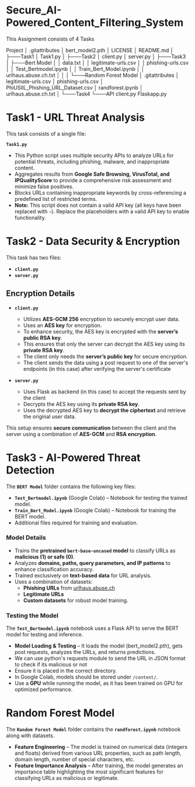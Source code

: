 # Secure_AI-Powered_Content_Filtering_System
This Assignment consists of 4 Tasks

Project
│   .gitattributes
│   bert_model2.pth
│   LICENSE
│   README.md
│
├───Task1
│       Task1.py
│
├───Task2
│       client.py
│       server.py
│
├───Task3
│   ├───Bert Model
│   │       data.txt
│   │       legitimate-urls.csv
│   │       phishing-urls.csv
│   │       Test_Bertmodel.ipynb
│   │       Train_Bert_Model.ipynb
│   │       urlhaus.abuse.ch.txt
│   │
│   └───Random Forest Model
│           .gitattributes
│           legitimate-urls.csv
│           phishing-urls.csv
│           PhiUSIIL_Phishing_URL_Dataset.csv
│           randforest.ipynb
│           urlhaus.abuse.ch.txt
│
└───Task4
    └───API
            client.py
            Flaskapp.py


# Task1 - URL Threat Analysis
This task consists of a single file:  

**`Task1.py`**  
- This Python script uses multiple security APIs to analyze URLs for potential threats, including phishing, malware, and inappropriate content.  
- Aggregates results from **Google Safe Browsing, VirusTotal, and IPQualityScore** to provide a comprehensive risk assessment and minimize false positives.  
- Blocks URLs containing inappropriate keywords by cross-referencing a predefined list of restricted terms.  
- **Note:** This script does not contain a valid API key (all keys have been replaced with `~`). Replace the placeholders with a valid API key to enable functionality.  


# Task2 - Data Security & Encryption
This task has two files:  

- **`client.py`**  
- **`server.py`**  

## Encryption Details  

- **`client.py`**  
  - Utilizes **AES-GCM 256** encryption to securely encrypt user data.  
  - Uses an **AES key** for encryption.  
  - To enhance security, the AES key is encrypted with the **server’s public RSA key**.  
  - This ensures that only the server can decrypt the AES key using its **private RSA key**.  
  - The client only needs the **server’s public key** for secure encryption.
  - The client sends the  data using a post request to one of the server's endpoints (in this case) after verifying the server's certificate 

- **`server.py`**
  - Uses Flask as backend (in this case) to accept the requests sent by the client
  - Decrypts the AES key using its **private RSA key**.  
  - Uses the decrypted AES key to **decrypt the ciphertext** and retrieve the original user data.  

This setup ensures **secure communication** between the client and the server using a combination of **AES-GCM** and **RSA encryption**.  

# Task3 - AI-Powered Threat Detection

The **`BERT Model`** folder contains the following key files:  

- **`Test_Bertmodel.ipynb`** (Google Colab) – Notebook for testing the trained model.  
- **`Train_Bert_Model.ipynb`** (Google Colab) – Notebook for training the BERT model.  
- Additional files required for training and evaluation.  

### Model Details  

- Trains the **pretrained `bert-base-uncased` model** to classify URLs as **malicious (1) or safe (0)**.  
- Analyzes **domains, paths, query parameters, and IP patterns** to enhance classification accuracy.  
- Trained exclusively on **text-based data** for URL analysis.  
- Uses a combination of datasets:  
  - **Phishing URLs** from [urlhaus.abuse.ch](https://urlhaus.abuse.ch/)  
  - **Legitimate URLs**  
  - **Custom datasets** for robust model training.  

### Testing the Model  

The **`Test_Bertmodel.ipynb`** notebook uses a Flask API to serve the BERT model for testing and inference.  
- **Model Loading & Testing** – It loads the model (bert_model2.pth), gets post requests, analyzes the URLs, and returns predictions.
- We can use python's requests module to send the URL in JSON format to check if its malicious or not
- Ensure it is placed in the correct directory.  
- In Google Colab, models should be stored under `/content/`.  
- Use a **GPU** while running the model, as it has been trained on GPU for optimized performance.

# Random Forest Model  

The **`Random Forest Model`** folder contains the **`randforest.ipynb`** notebook along with datasets.  

- **Feature Engineering** – The model is trained on numerical data (integers and floats) derived from various URL properties, such as path length, domain length, number of special characters, etc.  
- **Feature Importance Analysis** – After training, the model generates an importance table highlighting the most significant features for classifying URLs as malicious or legitimate.  

